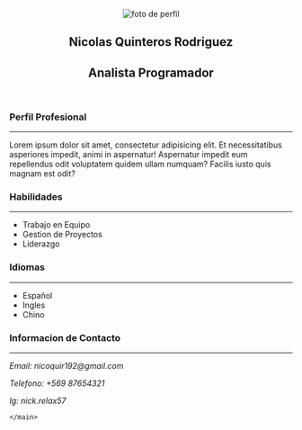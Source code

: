 <!DOCTYPE html>
<html lang="en">
<head>
    <meta charset="UTF-8">
    <meta name="viewport" content="width=device-width, initial-scale=1.0">
    <title>Curriculum</title>
    <link rel="stylesheet" href="estilo.css">
    <script src="https://kit.fontawesome.com/8be83dad8d.js" crossorigin="anonymous"></script>
</head>
<body>
    <main class="container">
        <header class="cabecera">
            <figure class="contenedor_foto_perfil">
                <img src="./img/darwin.png" alt="foto de perfil">
            </figure>
            <section class="nombre_puesto">
                <h1> Nicolas Quinteros Rodriguez</h1>
                <h2> Analista Programador</h2>
            </section>
        </header>
        <section>
            <h3>Perfil Profesional</h3>
            <hr>
            <p> Lorem ipsum dolor sit amet, consectetur adipisicing elit. Et necessitatibus asperiores impedit, animi in aspernatur! Aspernatur impedit eum repellendus odit voluptatem quidem ullam numquam? Facilis iusto quis magnam est odit?</p>
        </section>
        <section>
            <h3><i class="fas fa-cogs"></i> Habilidades</h3>
            <hr>
            <ul>
                <li>Trabajo en Equipo</li>
                <li>Gestion de Proyectos</li>
                <li>Liderazgo</li>
            </ul>
        </section>
        <section>
            <h3><i class="fas fa-language"></i> Idiomas</h3>
            <hr>
            <ul>
                <li>Español</li>
                <li>Ingles</li>
                <li>Chino</li>
            </ul>
        </section>
        <section>
            <h3><i class="fas fa-envelope"></i> Informacion de Contacto</h3>
            <hr>
            <address>
                <p>Email: nicoquir192@gmail.com</p>
                <p>Telefono: +569 87654321</p>
                <p>Ig: nick.relax57</p>
            </address>
        </section>
        
    </main>
    
</body>
</html>
